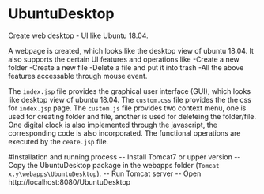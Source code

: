 # UbuntuDesktop
Create web desktop - UI like Ubuntu 18.04.

A webpage is created, which looks like the desktop view of ubuntu 18.04. It also supports the certain UI features and operations like 
  -Create a new folder
  -Create a new file
  -Delete a file and put it into trash
  -All the above features accessable through mouse event.
  
  The `index.jsp` file provides the graphical user interface (GUI), which looks like desktop view of ubuntu 18.04. 
  The `custom.css` file provides the the css for `index.jsp` page.
  The `custom.js` file provides two context menu, one is used for creating folder and file, another is used for deleteing the folder/file. One digital clock is also implemented through the javascript, the corresponding code is also incorporated.
  The functional operations are executed by the `ceate.jsp` file.
  
  #Installation and running process
   -- Install Tomcat7 or upper version
   -- Copy the UbuntuDesktop package in the webapps folder (`Tomcat x.y\webapps\UbuntuDesktop`).
   -- Run Tomcat server
   -- Open http://localhost:8080/UbuntuDesktop
